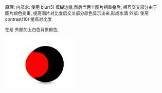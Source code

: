 
原理:
内部求: 使用 blur(5) 模糊边缘,然后当两个图片相重叠后,
相互交叉部分由于图片颜色变重, 提高图片对比度后交叉部分颜色显示出来,形成水滴
外部: 使用 contrast(10) 提高对比度  

在给 外部加上白色背景颜色,



![](./两球相交/2021-01-05-22-26-13.png)